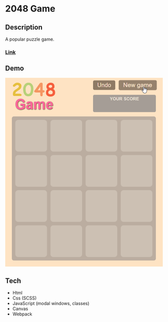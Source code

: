 # 2048 Game

## Description
A popular puzzle game.

### [Link](https://2048.frontwebdev.ru/ "Click to visit the project website")

## Demo
<img src="https://github.com/NathanBailie/2048-Game/raw/main/2048.gif" width="520" />

## Tech
* Html
* Css (SCSS)
* JavaScript (modal windows, classes)
* Canvas
* Webpack